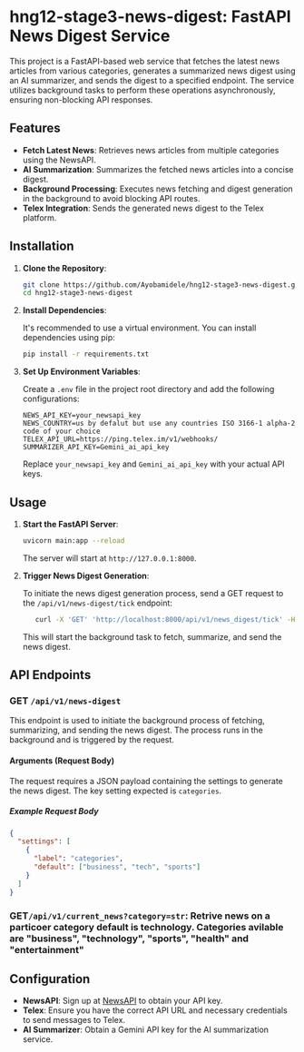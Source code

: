# hng12-stage3-news-digest: FastAPI News Digest Service

This project is a FastAPI-based web service that fetches the latest news articles from various categories, generates a summarized news digest using an AI summarizer, and sends the digest to a specified endpoint. The service utilizes background tasks to perform these operations asynchronously, ensuring non-blocking API responses.

## Features

- **Fetch Latest News**: Retrieves news articles from multiple categories using the NewsAPI.
- **AI Summarization**: Summarizes the fetched news articles into a concise digest.
- **Background Processing**: Executes news fetching and digest generation in the background to avoid blocking API routes.
- **Telex Integration**: Sends the generated news digest to the Telex platform.

## Installation

1. **Clone the Repository**:

   ```bash
   git clone https://github.com/Ayobamidele/hng12-stage3-news-digest.git
   cd hng12-stage3-news-digest
   ```

2. **Install Dependencies**:

   It's recommended to use a virtual environment. You can install dependencies using pip:

   ```bash
   pip install -r requirements.txt
   ```

3. **Set Up Environment Variables**:

   Create a `.env` file in the project root directory and add the following configurations:

   ```env
   NEWS_API_KEY=your_newsapi_key
   NEWS_COUNTRY=us by defalut but use any countries ISO 3166-1 alpha-2 code of your choice
   TELEX_API_URL=https://ping.telex.im/v1/webhooks/
   SUMMARIZER_API_KEY=Gemini_ai_api_key
   ```

   Replace `your_newsapi_key` and `Gemini_ai_api_key` with your actual API keys.

## Usage

1. **Start the FastAPI Server**:

   ```bash
   uvicorn main:app --reload
   ```

   The server will start at `http://127.0.0.1:8000`.

2. **Trigger News Digest Generation**:

   To initiate the news digest generation process, send a GET request to the `/api/v1/news-digest/tick` endpoint:

   ```bash
      curl -X 'GET' 'http://localhost:8000/api/v1/news_digest/tick' -H 'accept: application/json' -H 'Content-Type: application/json' -d '{"settings": [{"label": "categories", "default": ["business", "tech", "sports"]}]}'
   ```

   This will start the background task to fetch, summarize, and send the news digest.

## API Endpoints

### **GET** `/api/v1/news-digest`

This endpoint is used to initiate the background process of fetching, summarizing, and sending the news digest. The process runs in the background and is triggered by the request.

#### **Arguments (Request Body)**

The request requires a JSON payload containing the settings to generate the news digest. The key setting expected is `categories`.

##### Example Request Body

```json
{
  "settings": [
    {
      "label": "categories",
      "default": ["business", "tech", "sports"]
    }
  ]
}
```

### **GET**`/api/v1/current_news?category=str`: Retrive news on a particoer category default is technology. Categories avilable are "business", "technology", "sports", "health" and "entertainment"

## Configuration

- **NewsAPI**: Sign up at [NewsAPI](https://newsapi.org/) to obtain your API key.
- **Telex**: Ensure you have the correct API URL and necessary credentials to send messages to Telex.
- **AI Summarizer**: Obtain a Gemini API key for the AI summarization service.
